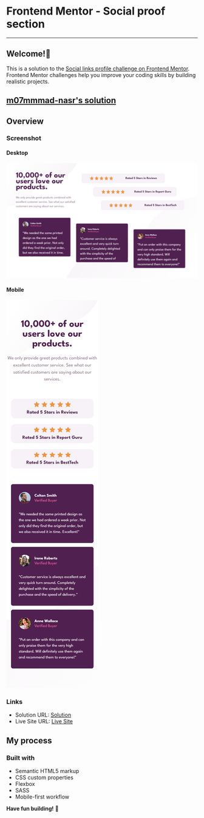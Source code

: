 # Frontend Mentor - Social proof section

---

## Welcome!👋

This is a solution to the [Social links profile challenge on Frontend Mentor](https://www.frontendmentor.io/challenges/social-links-profile-UG32l9m6dQ). Frontend Mentor challenges help you improve your coding skills by building realistic projects.

## [m07mmmad-nasr's solution](https://github.com/m07mmad-nasr/social-proof-section-challenge-14)

## Overview

### Screenshot

#### Desktop

![Desktop](<./127.0.0.1_5500_index.html (1).png>)

#### Mobile

![Mobile](<./127.0.0.1_5500_index.html(iPhone SE).png>)

### Links

- Solution URL: [Solution](https://github.com/m07mmad-nasr/social-proof-section-challenge-14)
- Live Site URL: [Live Site](w)

## My process

### Built with

- Semantic HTML5 markup
- CSS custom properties
- Flexbox
- SASS
- Mobile-first workflow

**Have fun building!** 🚀
